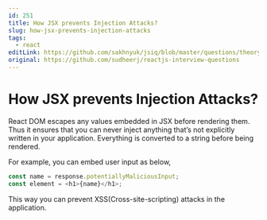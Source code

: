 ```yaml
---
id: 251
title: How JSX prevents Injection Attacks?
slug: how-jsx-prevents-injection-attacks
tags:
  - react
editLink: https://github.com/sakhnyuk/jsiq/blob/master/questions/theory/react/251.md
original: https://github.com/sudheerj/reactjs-interview-questions
---
```


# How JSX prevents Injection Attacks?

React DOM escapes any values embedded in JSX before rendering them. Thus it ensures that you can never inject anything that’s not explicitly written in your application. Everything is converted to a string before being rendered.

For example, you can embed user input as below,

```javascript
const name = response.potentiallyMaliciousInput;
const element = <h1>{name}</h1>;
```

This way you can prevent XSS(Cross-site-scripting) attacks in the application.